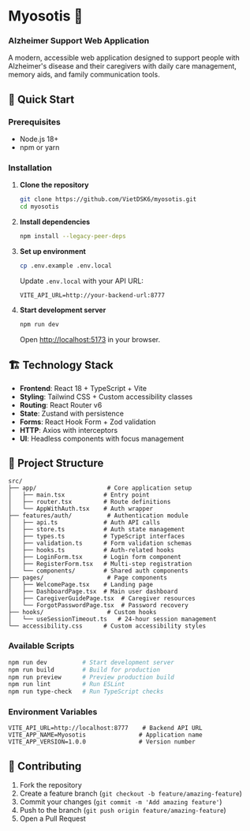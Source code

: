 # Myosotis 🌸
### Alzheimer Support Web Application

A modern, accessible web application designed to support people with Alzheimer's disease and their caregivers with daily care management, memory aids, and family communication tools.

## 🚀 Quick Start

### Prerequisites
- Node.js 18+ 
- npm or yarn

### Installation

1. **Clone the repository**
   ```bash
   git clone https://github.com/VietDSK6/myosotis.git
   cd myosotis
   ```

2. **Install dependencies**
   ```bash
   npm install --legacy-peer-deps
   ```

3. **Set up environment**
   ```bash
   cp .env.example .env.local
   ```
   
   Update `.env.local` with your API URL:
   ```env
   VITE_API_URL=http://your-backend-url:8777
   ```

4. **Start development server**
   ```bash
   npm run dev
   ```

   Open [http://localhost:5173](http://localhost:5173) in your browser.

## 🏗️ Technology Stack

- **Frontend**: React 18 + TypeScript + Vite
- **Styling**: Tailwind CSS + Custom accessibility classes
- **Routing**: React Router v6
- **State**: Zustand with persistence
- **Forms**: React Hook Form + Zod validation
- **HTTP**: Axios with interceptors
- **UI**: Headless components with focus management

## 📁 Project Structure

```
src/
├── app/                    # Core application setup
│   ├── main.tsx           # Entry point
│   ├── router.tsx         # Route definitions
│   └── AppWithAuth.tsx    # Auth wrapper
├── features/auth/          # Authentication module
│   ├── api.ts             # Auth API calls
│   ├── store.ts           # Auth state management
│   ├── types.ts           # TypeScript interfaces
│   ├── validation.ts      # Form validation schemas
│   ├── hooks.ts           # Auth-related hooks
│   ├── LoginForm.tsx      # Login form component
│   ├── RegisterForm.tsx   # Multi-step registration
│   └── components/        # Shared auth components
├── pages/                  # Page components
│   ├── WelcomePage.tsx    # Landing page
│   ├── DashboardPage.tsx  # Main user dashboard
│   ├── CaregiverGuidePage.tsx  # Caregiver resources
│   └── ForgotPasswordPage.tsx  # Password recovery
├── hooks/                  # Custom hooks
│   └── useSessionTimeout.ts   # 24-hour session management
└── accessibility.css      # Custom accessibility styles
```

### Available Scripts
```bash
npm run dev          # Start development server
npm run build        # Build for production
npm run preview      # Preview production build
npm run lint         # Run ESLint
npm run type-check   # Run TypeScript checks
```

### Environment Variables
```env
VITE_API_URL=http://localhost:8777    # Backend API URL
VITE_APP_NAME=Myosotis               # Application name
VITE_APP_VERSION=1.0.0               # Version number
```

## 🤝 Contributing

1. Fork the repository
2. Create a feature branch (`git checkout -b feature/amazing-feature`)
3. Commit your changes (`git commit -m 'Add amazing feature'`)
4. Push to the branch (`git push origin feature/amazing-feature`)
5. Open a Pull Request

